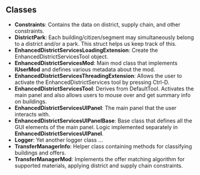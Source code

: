 ## Classes
- **Constraints**: Contains the data on district, supply chain, and other constraints.
- **DistrictPark**: Each building/citizen/segment may simultaneously belong to a district and/or a park.  This struct helps us keep track of this.
- **EnhancedDistrictServicesLoadingExtension**: Create the EnhancedDistrictServicesTool object. 
- **EnhancedDistrictServicesMod**: Main mod class that implements **IUserMod** and defines various metadata about the mod.
- **EnhancedDistrictServicesThreadingExtension**: Allows the user to activate the EnhancedDistrictServices tool by pressing Ctrl-D.
- **EnhancedDistrictServicesTool**: Derives from DefaultTool.  Activates the main panel and also allows users to mouse over and get summary info on buildings.
- **EnhancedDistrictServicesUIPanel**: The main panel that the user interacts with.
- **EnhancedDistrictServicesUIPanelBase**: Base class that defines all the GUI elements of the main panel.  Logic implemented separately in **EnhancedDistrictServicesUIPanel**.
- **Logger**: Yet another logger class ... 
- **TransferManagerInfo**: Helper class containing methods for classifying buildings and offers.
- **TransferManagerMod**: Implements the offer matching algorithm for supported materials, applying district and supply chain constraints.

